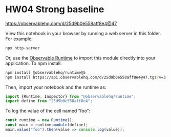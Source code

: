 # HW04 Strong baseline

https://observablehq.com/d/25d9b0e558aff8e4@47

View this notebook in your browser by running a web server in this folder. For
example:

~~~sh
npx http-server
~~~

Or, use the [Observable Runtime](https://github.com/observablehq/runtime) to
import this module directly into your application. To npm install:

~~~sh
npm install @observablehq/runtime@5
npm install https://api.observablehq.com/d/25d9b0e558aff8e4@47.tgz?v=3
~~~

Then, import your notebook and the runtime as:

~~~js
import {Runtime, Inspector} from "@observablehq/runtime";
import define from "25d9b0e558aff8e4";
~~~

To log the value of the cell named “foo”:

~~~js
const runtime = new Runtime();
const main = runtime.module(define);
main.value("foo").then(value => console.log(value));
~~~
